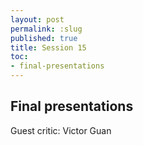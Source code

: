 ```yaml
---
layout: post
permalink: :slug
published: true
title: Session 15
toc:
- final-presentations
---
```


## Final presentations

Guest critic: Victor Guan
